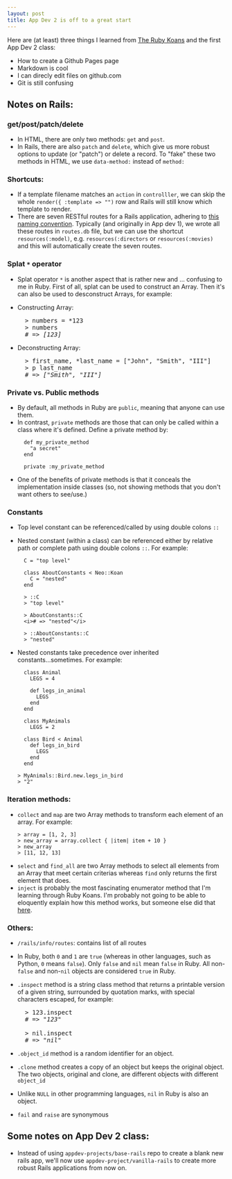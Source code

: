 ```yaml
---
layout: post
title: App Dev 2 is off to a great start
---
```


Here are (at least) three things I learned from [The Ruby Koans](http://rubykoans.com/) and the first App Dev 2 class:
- How to create a Github Pages page
- Markdown is cool
- I can direcly edit files on github.com
- Git is still confusing


## Notes on Rails:


### get/post/patch/delete

- In HTML, there are only two methods: `get` and `post`. 
- In Rails, there are also `patch` and `delete`, which give us more robust options to update (or "patch") or delete a record. To "fake" these two methods in HTML, we use `data-method:` instead of `method:`


### Shortcuts:
- If a template filename matches an `action` in `controlller`, we can skip the whole `render({ :template => "")` row and Rails will still know which template to render.
- There are seven RESTful routes for a Rails application, adhering to [this naming convention](https://restfulapi.net/resource-naming/). Typically (and originally in App dev 1), we wrote all these routes in `routes.db` file, but we can use the shortcut `resources(:model)`, e.g. `resources(:directors` or `resources(:movies)` and this will automatically create the seven routes.

### Splat `*` operator
- Splat operator `*` is another aspect that is rather new and ... confusing to me in Ruby. First of all, splat can be used to construct an Array. Then it's can also be used to desconstruct Arrays, for example:
- Constructing Array:
  <pre>
    > numbers = *123
    > numbers
    <i># => [123]</i>
  </pre>
    
- Deconstructing Array:
  <pre>
    > first_name, *last_name = ["John", "Smith", "III"]
    > p last_name
    <i># => ["Smith", "III"]</i>
  </pre>

### Private vs. Public methods
- By default, all methods in Ruby are `public`, meaning that anyone can use them. 
- In contrast, `private` methods are those that can only be called within a class where it's defined. Define a private method by:
  ```
    def my_private_method
      "a secret"
    end
  
    private :my_private_method
  ```
- One of the benefits of private methods is that it conceals the implementation inside classes (so, not showing methods that you don't want others to see/use.)

### Constants
- Top level constant can be referenced/called by using double colons `::`
- Nested constant (within a class) can be referenced either by relative path or complete path using double colons `::`. For example:
  ```
    C = "top level"

    class AboutConstants < Neo::Koan
      C = "nested"
    end

    > ::C
    > "top level"
    
    > AboutConstants::C
    <i># => "nested"</i>
    
    > ::AboutConstants::C
    > "nested"
  ```
  
- Nested constants take precedence over inherited constants...sometimes. For example:
  ```
    class Animal
      LEGS = 4
      
      def legs_in_animal
        LEGS
      end
    end
    
    class MyAnimals
      LEGS = 2

    class Bird < Animal
      def legs_in_bird
        LEGS
      end
    end
    
  > MyAnimals::Bird.new.legs_in_bird
  > "2"
  ```

### Iteration methods:
- `collect` and `map` are two Array methods to transform each element of an array. For example:
  ```
  > array = [1, 2, 3]
  > new_array = array.collect { |item| item + 10 }
  > new_array
  > [11, 12, 13]
  ```
-  `select` and `find_all` are two Array methods to select all elements from an Array that meet certain criterias whereas `find` only returns the first element that does.
-  `inject` is probably the most fascinating enumerator method that I'm learning through Ruby Koans. I'm probably not going to be able to eloquently explain how this method works, but someone else did that [here](https://stackoverflow.com/questions/710501/need-a-simple-explanation-of-the-inject-method).

### Others:
- `/rails/info/routes`: contains list of all routes
- In Ruby, both `0` and `1` are `true` (whereas in other languages, such as Python, `0` means `false`). Only `false` and `nil` mean `false` in Ruby. All non-`false` and non-`nil` objects are considered `true` in Ruby. 
- `.inspect` method is a string class method that returns a printable version of a given string, surrounded by quotation marks, with special characters escaped, for example:
  <pre>
    > 123.inspect
    # => <i>"123"</i>

    > nil.inspect
    # => <i>"nil"</i>
  </pre>
  
- `.object_id` method is a random identifier for an object.
- `.clone` method creates a copy of an object but keeps the original object. The two objects, original and clone, are different objects with different `object_id`
- Unlike `NULL` in other programming languages, `nil` in Ruby is also an object.
- `fail` and `raise` are synonymous


## Some notes on App Dev 2 class:
- Instead of using `appdev-projects/base-rails` repo to create a blank new rails app, we'll now use `appdev-project/vanilla-rails` to create more robust Rails applications from now on.

